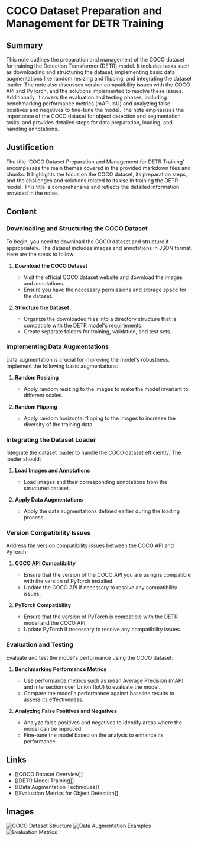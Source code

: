 # COCO Dataset Preparation and Management for DETR Training

## Summary
This note outlines the preparation and management of the COCO dataset for training the Detection Transformer (DETR) model. It includes tasks such as downloading and structuring the dataset, implementing basic data augmentations like random resizing and flipping, and integrating the dataset loader. The note also discusses version compatibility issues with the COCO API and PyTorch, and the solutions implemented to resolve these issues. Additionally, it covers the evaluation and testing phases, including benchmarking performance metrics (mAP, IoU) and analyzing false positives and negatives to fine-tune the model. The note emphasizes the importance of the COCO dataset for object detection and segmentation tasks, and provides detailed steps for data preparation, loading, and handling annotations.

## Justification
The title 'COCO Dataset Preparation and Management for DETR Training' encompasses the main themes covered in the provided markdown files and chunks. It highlights the focus on the COCO dataset, its preparation steps, and the challenges and solutions related to its use in training the DETR model. This title is comprehensive and reflects the detailed information provided in the notes.

## Content

### Downloading and Structuring the COCO Dataset
To begin, you need to download the COCO dataset and structure it appropriately. The dataset includes images and annotations in JSON format. Here are the steps to follow:

1. **Download the COCO Dataset**
   - Visit the official COCO dataset website and download the images and annotations.
   - Ensure you have the necessary permissions and storage space for the dataset.

2. **Structure the Dataset**
   - Organize the downloaded files into a directory structure that is compatible with the DETR model's requirements.
   - Create separate folders for training, validation, and test sets.

### Implementing Data Augmentations
Data augmentation is crucial for improving the model's robustness. Implement the following basic augmentations:

1. **Random Resizing**
   - Apply random resizing to the images to make the model invariant to different scales.

2. **Random Flipping**
   - Apply random horizontal flipping to the images to increase the diversity of the training data.

### Integrating the Dataset Loader
Integrate the dataset loader to handle the COCO dataset efficiently. The loader should:

1. **Load Images and Annotations**
   - Load images and their corresponding annotations from the structured dataset.

2. **Apply Data Augmentations**
   - Apply the data augmentations defined earlier during the loading process.

### Version Compatibility Issues
Address the version compatibility issues between the COCO API and PyTorch:

1. **COCO API Compatibility**
   - Ensure that the version of the COCO API you are using is compatible with the version of PyTorch installed.
   - Update the COCO API if necessary to resolve any compatibility issues.

2. **PyTorch Compatibility**
   - Ensure that the version of PyTorch is compatible with the DETR model and the COCO API.
   - Update PyTorch if necessary to resolve any compatibility issues.

### Evaluation and Testing
Evaluate and test the model's performance using the COCO dataset:

1. **Benchmarking Performance Metrics**
   - Use performance metrics such as mean Average Precision (mAP) and Intersection over Union (IoU) to evaluate the model.
   - Compare the model's performance against baseline results to assess its effectiveness.

2. **Analyzing False Positives and Negatives**
   - Analyze false positives and negatives to identify areas where the model can be improved.
   - Fine-tune the model based on the analysis to enhance its performance.

## Links
- [[COCO Dataset Overview]]
- [[DETR Model Training]]
- [[Data Augmentation Techniques]]
- [[Evaluation Metrics for Object Detection]]

## Images
![COCO Dataset Structure](coco_dataset_structure.png)
![Data Augmentation Examples](data_augmentation_examples.png)
![Evaluation Metrics](evaluation_metrics.png)
